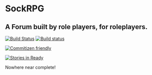 SockRPG
=======

A Forum built by role players, for roleplayers.
-----------------------------------------------

[![Build Status](https://travis-ci.org/SockDrawer/SockRPG.svg)](https://travis-ci.org/SockDrawer/SockRPG)
[![Build status](https://ci.appveyor.com/api/projects/status/lib2vnoqolyladll/branch/master?svg=true)](https://ci.appveyor.com/project/AccaliaDeElementia/sockrpg/branch/master)

[![Commitizen friendly](https://img.shields.io/badge/commitizen-friendly-brightgreen.svg)](http://commitizen.github.io/cz-cli/)

[![Stories in Ready](https://badge.waffle.io/SockDrawer/SockRPG.png?label=ready&title=Ready)](https://waffle.io/SockDrawer/SockRPG)

Nowhere near complete!
